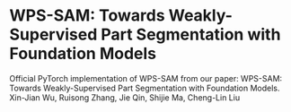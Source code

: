 # WPS-SAM: Towards Weakly-Supervised Part Segmentation with Foundation Models

Official PyTorch implementation of WPS-SAM from our paper: WPS-SAM: Towards Weakly-Supervised Part Segmentation with Foundation Models. Xin-Jian Wu, Ruisong Zhang, Jie Qin, Shijie Ma, Cheng-Lin Liu
